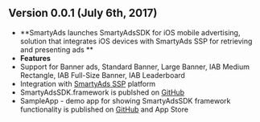 ## Version 0.0.1 (July 6th, 2017)
- **SmartyAds launches SmartyAdsSDK for iOS mobile advertising, solution that integrates iOS devices with SmartyAds SSP for retrieving and presenting ads **
- **Features**
- Support for Banner ads, Standard Banner, Large Banner, IAB Medium Rectangle, IAB Full-Size Banner, IAB Leaderboard
- Integration with [SmartyAds SSP](http://ssp.smartyads.com/login) platform
- SmartyAdsSDK.framework is publshed on [GitHub]( http://github.com/smartyads/ads-ios-sdk)
- SampleApp - demo app for showing SmartyAdsSDK framework functionality is published on [GitHub]( http://github.com/smartyads/ads-ios-sdk) and App Store
